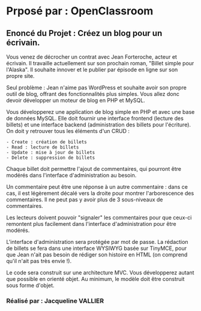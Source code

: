 # Prposé par : OpenClassroom 


## Enoncé du Projet : Créez un blog pour un écrivain.

Vous venez de décrocher un contrat avec Jean Forteroche, acteur et écrivain. Il travaille
actuellement sur son prochain roman, "Billet simple pour l'Alaska". Il souhaite innover et le publier
par épisode en ligne sur son propre site.

Seul problème : Jean n'aime pas WordPress et souhaite avoir son propre outil de blog, offrant
des fonctionnalités plus simples. Vous allez donc devoir développer un moteur de blog en PHP et MySQL.

Vous développerez une application de blog simple en PHP et avec une base de données MySQL.
Elle doit fournir une interface frontend (lecture des billets) et une interface backend 
(administration des billets pour l'écriture). On doit y retrouver tous les éléments d'un CRUD :

	- Create : création de billets
	- Read : lecture de billets
	- Update : mise à jour de billets
	- Delete : suppression de billets
	
Chaque billet doit permettre l'ajout de commentaires, qui pourront être modérés dans l'interface
d'administration au besoin.

Un commentaire peut être une réponse à un autre commentaire : dans ce cas, il est légèrement décalé
vers la droite pour montrer l'arborescence des commentaires. Il ne peut pas y avoir plus
de 3 sous-niveaux de commentaires.

Les lecteurs doivent pouvoir "signaler" les commentaires pour que ceux-ci remontent plus
facilement dans l'interface d'administration pour être modérés.

L'interface d'administration sera protégée par mot de passe. La rédaction de billets se fera dans
une interface WYSIWYG basée sur TinyMCE, pour que Jean n'ait pas besoin de rédiger son 
histoire en HTML (on comprend qu'il n'ait pas très envie !).

Le code sera construit sur une architecture MVC. Vous développerez autant que possible en orienté objet. 
Au minimum, le modèle doit être construit sous forme d'objet.

### Réalisé par : Jacqueline VALLIER


